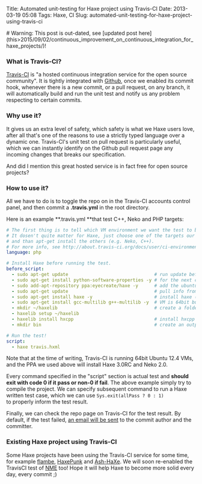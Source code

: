 Title: Automated unit-testing for Haxe project using Travis-CI
Date: 2013-03-19 05:08
Tags: Haxe, CI
Slug: automated-unit-testing-for-haxe-project-using-travis-ci

<span class="center">
# Warning: This post is out-dated, see [updated post here](this>2015/09/02/continuous_improvement_on_continuous_integration_for_haxe_projects/)!
</span>

### What is Travis-CI?

[Travis-CI][] is "a hosted continuous integration service for the open
source community". It is tightly integrated with [Github][], once we
enabled its commit hook, whenever there is a new commit, or a pull
request, on any branch, it will automatically build and run the unit
test and notify us any problem respecting to certain commits.

### Why use it?

It gives us an extra level of safety, which safety is what we Haxe users
love, after all that's one of the reasons to use a strictly typed
language over a dynamic one. Travis-CI's unit test on pull request is
particularly useful, which we can instantly identify on the Github pull
request page any incoming changes that breaks our specification.

And did I mention this great hosted service is in fact free for open
source projects?

### How to use it?

All we have to do is to toggle the repo on in the Travis-CI accounts
control panel, and then commit a **.travis.yml** in the root directory.

Here is an example **.travis.yml **that test C++, Neko and PHP targets:

```yaml
# The first thing is to tell which VM environment we want the test to be run on.
# It dosen't quite matter for Haxe, just choose one of the targets our project support (e.g. PHP),
# and than apt-get install the others (e.g. Neko, C++).
# For more info, see http://about.travis-ci.org/docs/user/ci-environment/
language: php

# Install Haxe before running the test.
before_script:
  - sudo apt-get update                                # run update before installing anything
  - sudo apt-get install python-software-properties -y # for the next command
  - sudo add-apt-repository ppa:eyecreate/haxe -y      # add the ubuntu ppa that contains haxe
  - sudo apt-get update                                # pull info from ppa
  - sudo apt-get install haxe -y                       # install haxe (and neko)
  - sudo apt-get install gcc-multilib g++-multilib -y  # VM is 64bit but hxcpp builds 32bit
  - mkdir ~/haxelib                                    # create a folder for installing haxelib
  - haxelib setup ~/haxelib
  - haxelib install hxcpp                              # install hxcpp to test C++ target
  - mkdir bin                                          # create an output folder if needed

# Run the test!
script:
  - haxe travis.hxml
```

Note that at the time of writing, Travis-CI is running 64bit Ubuntu 12.4
VMs, and the PPA we used above will install Haxe 3.0RC and Neko 2.0.

Every command specified in the "script" section is actual test and
**should exit with code 0 if it pass or non-0 if fail**. The above
example simply try to compile the project. We can
specify subsequent command to run a Haxe written test case, which we can
use `Sys.exit(allPass
? 0 : 1)` to properly inform the test result.

Finally, we can check the repo page on Travis-CI for the test result. By
default, if the test failed, [an email will be sent][] to the commit
author and the committer.

### Existing Haxe project using Travis-CI

Some Haxe projects have been using the Travis-CI service for some time,
for example [flambe][], [HaxePunk][] and [Ash-HaXe][]. We will soon
re-enabled the TravisCI test of [NME][] too! Hope it will help Haxe to
become more solid every day, every commit ;)

  [Travis-CI]: http://about.travis-ci.org/docs/
  [github]: https://github.com/
  [an email will be sent]: http://about.travis-ci.org/docs/user/notifications/
  [flambe]: https://github.com/aduros/flambe
  [HaxePunk]: https://github.com/MattTuttle/HaxePunk
  [Ash-HaXe]: https://github.com/nadako/Ash-HaXe
  [NME]: https://github.com/haxenme/NME
